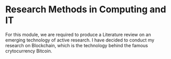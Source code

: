 # Research Methods in Computing and IT
For this module, we are required to produce a Literature review on an emerging technology of active research. I have decided to conduct my research on Blockchain, which is the technology behind the famous crytocurrency Bitcoin.
 
